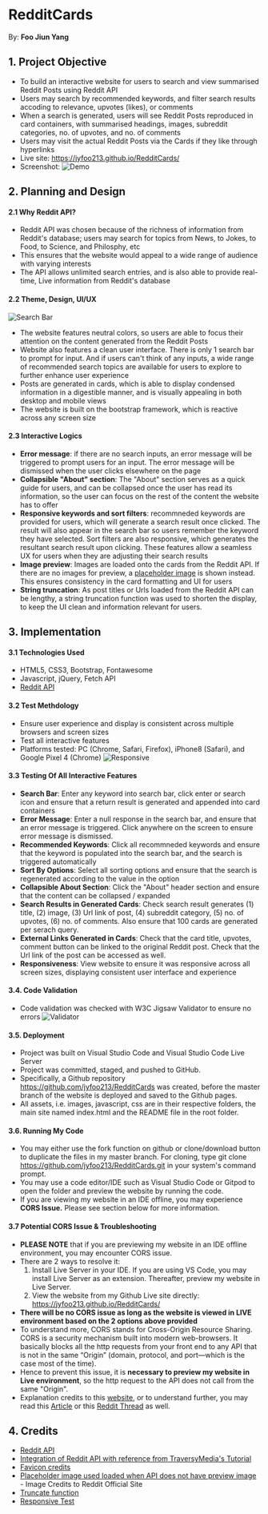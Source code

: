 # RedditCards

By: **Foo Jiun Yang**

## 1. Project Objective

- To build an interactive website for users to search and view summarised Reddit Posts using Reddit API
- Users may search by recommended keywords, and filter search results accoding to relevance, upvotes (likes), or comments
- When a search is generated, users will see Reddit Posts reproduced in card containers, with summarised headings, images, subreddit categories, no. of upvotes, and no. of comments
- Users may visit the actual Reddit Posts via the Cards if they like through hyperlinks
- Live site: https://jyfoo213.github.io/RedditCards/
- Screenshot:
  ![Demo](assets/images/Demo.png)

## 2. Planning and Design

#### 2.1 Why Reddit API?

- Reddit API was chosen because of the richness of information from Reddit's database; users may search for topics from News, to Jokes, to Food, to Science, and Philosphy, etc
- This ensures that the website would appeal to a wide range of audience with varying interests
- The API allows unlimited search entries, and is also able to provide real-time, Live information from Reddit's database

#### 2.2 Theme, Design, UI/UX

![Search Bar](assets/images/SearchBar.png)

- The website features neutral colors, so users are able to focus their attention on the content generated from the Reddit Posts
- Website also features a clean user interface. There is only 1 search bar to prompt for input. And if users can't think of any inputs, a wide range of recommended search topics are available for users to explore to further enhance user experience
- Posts are generated in cards, which is able to display condensed information in a digestible manner, and is visually appealing in both desktop and mobile views
- The website is built on the bootstrap framework, which is reactive across any screen size

#### 2.3 Interactive Logics

- **Error message**: if there are no search inputs, an error message will be triggered to prompt users for an input. The error message will be dismissed when the user clicks elsewhere on the page
- **Collapsible "About" section**: The "About" section serves as a quick guide for users, and can be collapsed once the user has read its information, so the user can focus on the rest of the content the website has to offer
- **Responsive keywords and sort filters**: recommneded keywords are provided for users, which will generate a search result once clicked. The result will also appear in the search bar so users remember the keyword they have selected. Sort filters are also responsive, which generates the resultant search result upon clicking. These features allow a seamless UX for users when they are adjusting their search results
- **Image preview**: Images are loaded onto the cards from the Reddit API. If there are no images for preview, a [placeholder image](assets/images/reddit_placeholder_image.png) is shown instead. This ensures consistency in the card formatting and UI for users
- **String truncation**: As post titles or Urls loaded from the Reddit API can be lengthy, a string truncation function was used to shorten the display, to keep the UI clean and information relevant for users.

## 3. Implementation

#### 3.1 Technologies Used

- HTML5, CSS3, Bootstrap, Fontawesome
- Javascript, jQuery, Fetch API
- [Reddit API](https://www.reddit.com/dev/api/)

#### 3.2 Test Methdology

- Ensure user experience and display is consistent across multiple browsers and screen sizes
- Test all interactive features
- Platforms tested: PC (Chrome, Safari, Firefox), iPhone8 (Safari), and Google Pixel 4 (Chrome)
  ![Responsive](assets/images/Responsive.png)

#### 3.3 Testing Of All Interactive Features

- **Search Bar**: Enter any keyword into search bar, click enter or search icon and ensure that a return result is generated and appended into card containers
- **Error Message**: Enter a null response in the search bar, and ensure that an error message is triggered. Click anywhere on the screen to ensure error message is dismissed.
- **Recommended Keywords**: Click all recommneded keywords and ensure that the keyword is populated into the search bar, and the search is triggered automatically
- **Sort By Options**: Select all sorting options and ensure that the search is regenerated according to the value in the option
- **Collapsible About Section**: Click the "About" header section and ensure that the content can be collapsed / expanded
- **Search Results in Generated Cards**: Check search result generates (1) title, (2) image, (3) Url link of post, (4) subreddit category, (5) no. of upvotes, (6) no. of comments. Also ensure that 100 cards are generated per serach query.
- **External Links Generated in Cards**: Check that the card title, upvotes, comment button can be linked to the original Reddit post. Check that the Url link of the post can be accessed as well.
- **Responsiveness**: View website to ensure it was responsive across all screen sizes, displaying consistent user interface and experience

#### 3.4. Code Validation

- Code validation was checked with W3C Jigsaw Validator to ensure no errors
  ![Validator](assets/images/Validator.png)

#### 3.5. Deployment

- Project was built on Visual Studio Code and Visual Studio Code Live Server
- Project was committed, staged, and pushed to GitHub. 
- Specifically, a Github repository https://github.com/jyfoo213/RedditCards was created, before the master branch of the website is deployed and saved to the Github pages. 
- All  assets, i.e. images, javascript, css are in their respective folders, the main site named index.html and the README file in the root folder.

#### 3.6. Running My Code

- You may either use the fork function on github or clone/download button to duplicate the files in my master branch. For cloning, type git clone https://github.com/jyfoo213/RedditCards.git in your system's command prompt.
- You may use a code editor/IDE such as Visual Studio Code or Gitpod to open the folder and preview the website by running the code. 
- If you are viewing my website in an IDE offline, you may experience **CORS Issue.** Please see section below for more information.

#### 3.7 Potential CORS Issue & Troubleshooting

- **PLEASE NOTE** that if you are previewing my website in an IDE offline environment, you may encounter CORS issue. 
- There are 2 ways to resolve it:
  1. Install Live Server in your IDE. If you are using VS Code, you may install Live Server as an extension. Thereafter, preview my website in Live Server.
  2. View the website from my Github Live site directly: https://jyfoo213.github.io/RedditCards/
- **There will be no CORS issue as long as the website is viewed in LIVE environment based on the 2 options above provided**
- To understand more, CORS stands for Cross-Origin Resource Sharing. CORS is a security mechanism built into modern web-browsers. It basically blocks all the http requests from your front end to any API that is not in the same “Origin” (domain, protocol, and port—which is the case most of the time). 
- Hence to prevent this issue, it is **necessary to preview my website in Live environment**, so the http request to the API does not call from the same "Origin".  
- Explanation credits to this [website](https://blog.container-solutions.com/a-guide-to-solving-those-mystifying-cors-issues#:~:text=Simple%20as%20that.,allowed%20to%20do%20that%20call'.&text=In%20order%20to%20fix%20CORS,Access%2DControl%2DAllow%2D*), or to understand further, you may read this [Article](https://medium.com/netscape/hacking-it-out-when-cors-wont-let-you-be-great-35f6206cc646) or this [Reddit Thread](https://www.reddit.com/r/programming/comments/cby4vo/developers_dont_understand_cors/) as well.


## 4. Credits

- [Reddit API](https://www.reddit.com/dev/api/)
- [Integration of Reddit API with reference from TraversyMedia's Tutorial](https://www.traversymedia.com/)
- [Favicon credits](https://www.deviantart.com/sandiskplayer34/art/Reddit-App-Icon-537731823)
- [Placeholder image used loaded when API does not have preview image](assets/images/reddit_placeholder_image.png) - Image Credits to Reddit Official Site
- [Truncate function](https://stackoverflow.com/questions/1301512/truncate-a-string-straight-javascript)
- [Responsive Test](http://ami.responsivedesign.is/#)
